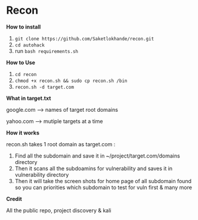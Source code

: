 # Recon

**How to install**

1. `git clone https://github.com/Saketlokhande/recon.git`
2. `cd autohack`
3. run `bash requirements.sh`

**How to Use**

1. `cd recon`
2. `chmod +x recon.sh && sudo cp recon.sh /bin`
3. `recon.sh -d target.com`

**What in target.txt**

google.com --> names of target root domains

yahoo.com --> mutiple targets at a time

**How it works**

recon.sh takes 1 root domain as target.com :

1. Find all the subdomain and save it in ~/project/target.com/domains directory
2. Then it scans all the subdoamins for vulnerability and saves it in vulnerability directory
3. Then it will take the screen shots for home page of all subdomain found so you can priorities which subdomain to test for vuln first & many more


**Credit**

All the public repo, project discovery & kali
